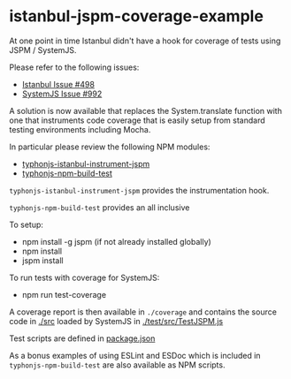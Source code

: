 # istanbul-jspm-coverage-example
At one point in time Istanbul didn't have a hook for coverage of tests using JSPM / SystemJS.

Please refer to the following issues:
- [Istanbul Issue #498](https://github.com/gotwarlost/istanbul/issues/498)
- [SystemJS Issue #992](https://github.com/systemjs/systemjs/issues/992)

A solution is now available that replaces the System.translate function with one that instruments code coverage that is easily setup from standard testing environments including Mocha.

In particular please review the following NPM modules:
- [typhonjs-istanbul-instrument-jspm](https://www.npmjs.com/package/typhonjs-istanbul-instrument-jspm)
- [typhonjs-npm-build-test](https://www.npmjs.com/package/typhonjs-npm-build-test)

`typhonjs-istanbul-instrument-jspm` provides the instrumentation hook. 

`typhonjs-npm-build-test` provides an all inclusive 

To setup:
- npm install -g jspm  (if not already installed globally)
- npm install
- jspm install

To run tests with coverage for SystemJS:
- npm run test-coverage

A coverage report is then available in `./coverage` and contains the source code in [./src](https://github.com/typhonjs-demos-test/istanbul-jspm-coverage-example/tree/master/src) loaded by SystemJS in [./test/src/TestJSPM.js](https://github.com/typhonjs-demos-test/istanbul-jspm-coverage-example/blob/master/test/src/TestJSPM.js)

Test scripts are defined in [package.json](https://github.com/typhonjs-demos-test/istanbul-jspm-coverage-example/blob/master/package.json#L27-L29)

As a bonus examples of using ESLint and ESDoc which is included in `typhonjs-npm-build-test` are also available as NPM scripts.
